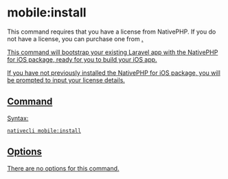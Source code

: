 # mobile:install

<warning>
This command requires that you have a license from NativePHP.
If you do not have a license, you can purchase one from <a href="https://nativephp.com/ios" />.
</warning>

This command will bootstrap your existing Laravel app with the NativePHP for iOS package, ready for you to build your iOS app.

If you have not previously installed the NativePHP for iOS package, you will be prompted to input your license details.

## Command

Syntax:

```shell
nativecli mobile:install
```

## Options

There are no options for this command.
